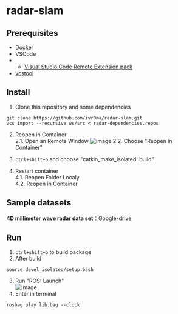 # radar-slam

## Prerequisites
- Docker
- VSCode
- - [Visual Studio Code Remote Extension pack](https://marketplace.visualstudio.com/items?itemName=ms-vscode-remote.vscode-remote-extensionpack)
- [vcstool](http://wiki.ros.org/vcstool)

## Install
1. Clone this repository and some dependencies
```  
git clone https://github.com/ivr0ma/radar-slam.git
vcs import --recursive ws/src < radar-dependencies.repos
```
2. Reopen in Container  
2.1. Open an Remote Window
![image](https://github.com/ivr0ma/radar-slam/assets/101193011/73b33717-7fb5-4cbe-b93e-dc99e799430f)
2.2. Choose "Reopen in Container"

3. `ctrl+shift+b` and choose "catkin_make_isolated: build"
4. Restart container  
   4.1. Reopen Folder Localy  
   4.2. Reopen in Container  

## Sample datasets
**4D millimeter wave radar data set**：[Google-drive](https://drive.google.com/file/d/13xzZ3uGyV6l2fjjCZix_S3XPCB6JCgLJ/view?usp=sharing)

## Run
1. `ctrl+shift+b` to build package
2. After build
```
source devel_isolated/setup.bash
```
3. Run "ROS: Launch"  
![image](https://github.com/ivr0ma/radar-slam/assets/101193011/b637c6a5-a74a-4f4c-9e72-a398bb92ec05)
4. Enter in terminal
```
rosbag play lib.bag --clock
```
